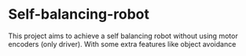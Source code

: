 # Self-balancing-robot

This project aims to achieve a self balancing robot 
without using motor encoders (only driver). With some extra features
like object avoidance

